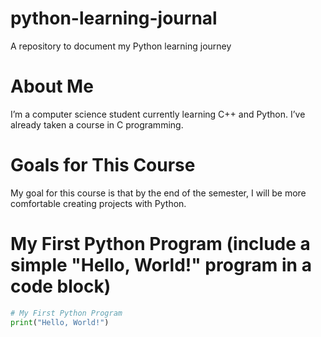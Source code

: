 # python-learning-journal
A repository to document my Python learning journey

# About Me
I’m a computer science student currently learning C++ and Python. I’ve already taken a course in C programming.

# Goals for This Course
My goal for this course is that by the end of the semester, I will be more comfortable creating projects with Python.

# My First Python Program (include a simple "Hello, World!" program in a code block)
```python
# My First Python Program
print("Hello, World!")
